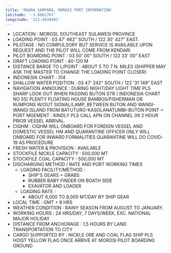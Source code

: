 ```yaml
---
title: 'MUARA SAMPARA, MOROSI PORT INFORMATION'
latitude: '-3.8661767'
longitude: '122.4939491'
---
```


- LOCATION : MOROSI, SOUTHEAST SULAWESI PROVINCE
- LOADING POINT : 03 47' 662" SOUTH / 122 30' 427" EAST.
- PILOTAGE : NO COMPULSORY BUT SERVICE IS AVAILABLE UPON REQUEST AND THE PILOT WILL COME FROM KENDARI
- PILOT BOARDING POINT : 03 50' 00" SOUTH / 122 33' 00" EAST
- DRAFT LOADING POINT : 40-120 M
- DISTANCE BARGE TO L/POINT : ABOUT 5 TO 7 N. MILES (SHIPPER MAY ASK THE MASTER TO CHANGE THE LOADING POINT CLOSER)
- INDONESIA CHART : 314
- SHALLOW WATER POSITION : 03 47' 242" SOUTH / 122 '31 149" EAST
- NAVIGATION ANNOUNCE : DURING NIGHT/DAY LIGHT TIME PLS SHARP LOOK OUT WHEN PASSING BUTON STR ( INDONESIA CHART NO 55) PLENTY FLOATING HOUSE BAMBOS/FISHERMAN OR RUMPONS W/OUT SIGNAL/LAMP, BETWEEN BUTON AND WANGI-WANGI ISLAND FROM BATUTURO-KASOLANATUMBI-BUTON POINT
= PORT MGEMENT : KINDLY PLS CALL APN ON CHANNEL 09 2 HOUR PRIOR VESSEL ARRIVAL.
- CIQHM : CIQHM WILL ONBOARD FOR FOREIGN VESSEL AND DOMESTIC VESSEL HM AND QUARANTINE OFFICER ONLY WILL ONBOARD FOR INWARD FORMALITIES QUARANTINE WILL DO COVID-19 AS PROCEDURE
- FRESH WATER & PROVISION : AVAILABLE
- STOCKFILE NICKLE CAPACITY : 500,000 MT
- STOCKFILE COAL CAPACITY : 500,000 MT
- DISCHARGING METHOD / RATE AND PORT WORKING TIMES
    - LOADING FACILITY/METHOD :
        - SHIP'S GEARS + GRABS
        - RUBBER BABY FINDER ON BOATH SIDE
        - EXAVATOR AND LOADER
    - LOADING RATE :
        - ABOUT 6,000 TO 8,000 MT/DAY BY SHIP GEAR
- LOCAL TIME : GMT + 8 HRS
- WEATHER CONDITION : RAINY SEASON FROM AUGUST TO JANUARY.
- WORKING HOURS : 24 HRS/DAY, 7 DAYS/WEEK, EXC. NATIONAL MAJOR HOLIDAY
- DISTANCE FROM ANCHORAGE : 1,5 HOURS BY LAND TRANSPORTATION TO CITY
- CARGO SUPPORTED BY : NICKLE ORE AND COAL FLAG SHIP PLS HOIST YELLOW FLAG ONCE ARRIVE AT MOROSI PILOT BOARDING GROUND